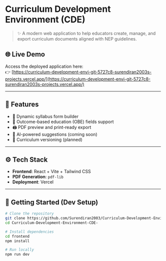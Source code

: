 # Curriculum Development Environment (CDE)

> ✨ A modern web application to help educators create, manage, and export curriculum documents aligned with NEP guidelines.

## 🌐 Live Demo

Access the deployed application here:  
👉 [https://curriculum-development-envi-git-5727c8-surendiran2003s-projects.vercel.app/](https://curriculum-development-envi-git-5727c8-surendiran2003s-projects.vercel.app/)

---

## 📌 Features

- 📄 Dynamic syllabus form builder
- 🎯 Outcome-based education (OBE) fields support
- 🖨️ PDF preview and print-ready export
- 🧠 AI-powered suggestions (coming soon)
- 🔐 Curriculum versioning (planned)

---

## ⚙️ Tech Stack

- **Frontend**: React + Vite + Tailwind CSS  
- **PDF Generation**: `pdf-lib`  
- **Deployment**: Vercel  

---

## 🚀 Getting Started (Dev Setup)

```bash
# Clone the repository
git clone https://github.com/Surendiran2003/Curriculum-Development-Environment-CDE-.git
cd Curriculum-Development-Environment-CDE-

# Install dependencies
cd frontend
npm install

# Run locally
npm run dev
